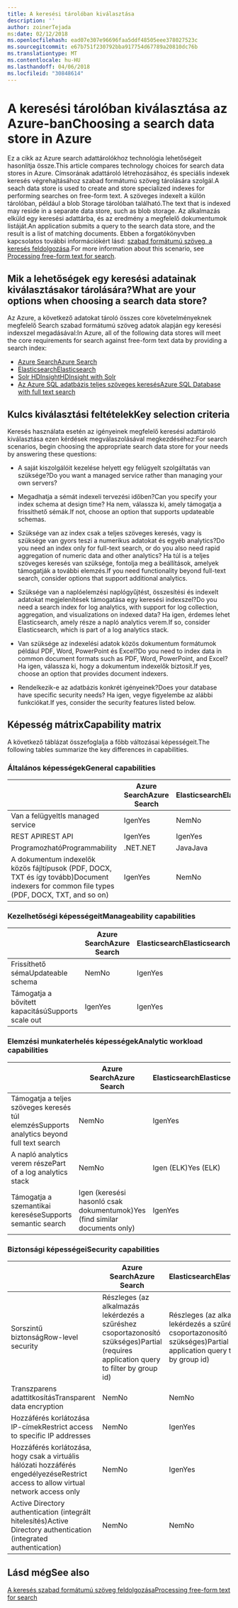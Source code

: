 ```yaml
---
title: A keresési tárolóban kiválasztása
description: ''
author: zoinerTejada
ms:date: 02/12/2018
ms.openlocfilehash: ead07e307e96696faa5ddf48505eee378027523c
ms.sourcegitcommit: e67b751f230792bba917754d67789a20810dc76b
ms.translationtype: MT
ms.contentlocale: hu-HU
ms.lasthandoff: 04/06/2018
ms.locfileid: "30848614"
---
```

# <a name="choosing-a-search-data-store-in-azure"></a><span data-ttu-id="1e9b2-102">A keresési tárolóban kiválasztása az Azure-ban</span><span class="sxs-lookup"><span data-stu-id="1e9b2-102">Choosing a search data store in Azure</span></span>

<span data-ttu-id="1e9b2-103">Ez a cikk az Azure search adattárolókhoz technológia lehetőségeit hasonlítja össze.</span><span class="sxs-lookup"><span data-stu-id="1e9b2-103">This article compares technology choices for search data stores in Azure.</span></span> <span data-ttu-id="1e9b2-104">Címsorának adattároló létrehozásához, és speciális indexek keresés végrehajtásához szabad formátumú szöveg tárolására szolgál.</span><span class="sxs-lookup"><span data-stu-id="1e9b2-104">A seach data store is used to create and store specialized indexes for performing searches on free-form text.</span></span> <span data-ttu-id="1e9b2-105">A szöveges indexelt a külön tárolóban, például a blob Storage tárolóban található.</span><span class="sxs-lookup"><span data-stu-id="1e9b2-105">The text that is indexed may reside in a separate data store, such as blob storage.</span></span> <span data-ttu-id="1e9b2-106">Az alkalmazás elküld egy keresési adattárba, és az eredmény a megfelelő dokumentumok listáját.</span><span class="sxs-lookup"><span data-stu-id="1e9b2-106">An application submits a query to the search data store, and the result is a list of matching documents.</span></span> <span data-ttu-id="1e9b2-107">Ebben a forgatókönyvben kapcsolatos további információkért lásd: [szabad formátumú szöveg, a keresés feldolgozása](../scenarios/search.md).</span><span class="sxs-lookup"><span data-stu-id="1e9b2-107">For more information about this scenario, see [Processing free-form text for search](../scenarios/search.md).</span></span> 

## <a name="what-are-your-options-when-choosing-a-search-data-store"></a><span data-ttu-id="1e9b2-108">Mik a lehetőségek egy keresési adatainak kiválasztásakor tárolására?</span><span class="sxs-lookup"><span data-stu-id="1e9b2-108">What are your options when choosing a search data store?</span></span>
<span data-ttu-id="1e9b2-109">Az Azure, a következő adatokat tároló összes core követelményeknek megfelelő Search szabad formátumú szöveg adatok alapján egy keresési indexszel megadásával:</span><span class="sxs-lookup"><span data-stu-id="1e9b2-109">In Azure, all of the following data stores will meet the core requirements for search against free-form text data by providing a search index:</span></span>
- [<span data-ttu-id="1e9b2-110">Azure Search</span><span class="sxs-lookup"><span data-stu-id="1e9b2-110">Azure Search</span></span>](/azure/search/search-what-is-azure-search)
- [<span data-ttu-id="1e9b2-111">Elasticsearch</span><span class="sxs-lookup"><span data-stu-id="1e9b2-111">Elasticsearch</span></span>](https://azuremarketplace.microsoft.com/marketplace/apps/elastic.elasticsearch?tab=Overview)
- [<span data-ttu-id="1e9b2-112">Solr HDInsight</span><span class="sxs-lookup"><span data-stu-id="1e9b2-112">HDInsight with Solr</span></span>](/azure/hdinsight/hdinsight-hadoop-solr-install-linux)
- [<span data-ttu-id="1e9b2-113">Az Azure SQL adatbázis teljes szöveges keresés</span><span class="sxs-lookup"><span data-stu-id="1e9b2-113">Azure SQL Database with full text search</span></span>](/sql/relational-databases/search/full-text-search)


## <a name="key-selection-criteria"></a><span data-ttu-id="1e9b2-114">Kulcs kiválasztási feltételek</span><span class="sxs-lookup"><span data-stu-id="1e9b2-114">Key selection criteria</span></span>

<span data-ttu-id="1e9b2-115">Keresés használata esetén az igényeinek megfelelő keresési adattároló kiválasztása ezen kérdések megválaszolásával megkezdéséhez:</span><span class="sxs-lookup"><span data-stu-id="1e9b2-115">For search scenarios, begin choosing the appropriate search data store for your needs by answering these questions:</span></span>

- <span data-ttu-id="1e9b2-116">A saját kiszolgálóit kezelése helyett egy felügyelt szolgáltatás van szüksége?</span><span class="sxs-lookup"><span data-stu-id="1e9b2-116">Do you want a managed service rather than managing your own servers?</span></span>

- <span data-ttu-id="1e9b2-117">Megadhatja a sémát indexeli tervezési időben?</span><span class="sxs-lookup"><span data-stu-id="1e9b2-117">Can you specify your index schema at design time?</span></span> <span data-ttu-id="1e9b2-118">Ha nem, válassza ki, amely támogatja a frissíthető sémák.</span><span class="sxs-lookup"><span data-stu-id="1e9b2-118">If not, choose an option that supports updateable schemas.</span></span>

- <span data-ttu-id="1e9b2-119">Szüksége van az index csak a teljes szöveges keresés, vagy is szüksége van gyors teszi a numerikus adatokat és egyéb analytics?</span><span class="sxs-lookup"><span data-stu-id="1e9b2-119">Do you need an index only for full-text search, or do you also need rapid aggregation of numeric data and other analytics?</span></span> <span data-ttu-id="1e9b2-120">Ha túl is a teljes szöveges keresés van szüksége, fontolja meg a beállítások, amelyek támogatják a további elemzés.</span><span class="sxs-lookup"><span data-stu-id="1e9b2-120">If you need functionality beyond full-text search, consider options that support additional analytics.</span></span>

- <span data-ttu-id="1e9b2-121">Szüksége van a naplóelemzési naplógyűjtést, összesítési és indexelt adatokat megjelenítések támogatása egy keresési indexszel?</span><span class="sxs-lookup"><span data-stu-id="1e9b2-121">Do you need a search index for log analytics, with support for log collection, aggregation, and visualizations on indexed data?</span></span> <span data-ttu-id="1e9b2-122">Ha igen, érdemes lehet Elasticsearch, amely része a napló analytics verem.</span><span class="sxs-lookup"><span data-stu-id="1e9b2-122">If so, consider Elasticsearch, which is part of a log analytics stack.</span></span>

- <span data-ttu-id="1e9b2-123">Van szüksége az indexelési adatok közös dokumentum formátumok például PDF, Word, PowerPoint és Excel?</span><span class="sxs-lookup"><span data-stu-id="1e9b2-123">Do you need to index data in common document formats such as PDF, Word, PowerPoint, and Excel?</span></span> <span data-ttu-id="1e9b2-124">Ha igen, válassza ki, hogy a dokumentum indexelők biztosít.</span><span class="sxs-lookup"><span data-stu-id="1e9b2-124">If yes, choose an option that provides document indexers.</span></span>

- <span data-ttu-id="1e9b2-125">Rendelkezik-e az adatbázis konkrét igényeinek?</span><span class="sxs-lookup"><span data-stu-id="1e9b2-125">Does your database have specific security needs?</span></span> <span data-ttu-id="1e9b2-126">Ha igen, vegye figyelembe az alábbi funkciókat.</span><span class="sxs-lookup"><span data-stu-id="1e9b2-126">If yes, consider the security features listed below.</span></span>

## <a name="capability-matrix"></a><span data-ttu-id="1e9b2-127">Képesség mátrix</span><span class="sxs-lookup"><span data-stu-id="1e9b2-127">Capability matrix</span></span>

<span data-ttu-id="1e9b2-128">A következő táblázat összefoglalja a főbb változásai képességeit.</span><span class="sxs-lookup"><span data-stu-id="1e9b2-128">The following tables summarize the key differences in capabilities.</span></span>

### <a name="general-capabilities"></a><span data-ttu-id="1e9b2-129">Általános képességek</span><span class="sxs-lookup"><span data-stu-id="1e9b2-129">General capabilities</span></span>

| | <span data-ttu-id="1e9b2-130">Azure Search</span><span class="sxs-lookup"><span data-stu-id="1e9b2-130">Azure Search</span></span> | <span data-ttu-id="1e9b2-131">Elasticsearch</span><span class="sxs-lookup"><span data-stu-id="1e9b2-131">Elasticsearch</span></span> | <span data-ttu-id="1e9b2-132">Solr HDInsight</span><span class="sxs-lookup"><span data-stu-id="1e9b2-132">HDInsight with Solr</span></span> | <span data-ttu-id="1e9b2-133">SQL Database</span><span class="sxs-lookup"><span data-stu-id="1e9b2-133">SQL Database</span></span> | 
| --- | --- | --- | --- | --- | 
| <span data-ttu-id="1e9b2-134">Van a felügyelt</span><span class="sxs-lookup"><span data-stu-id="1e9b2-134">Is managed service</span></span> | <span data-ttu-id="1e9b2-135">Igen</span><span class="sxs-lookup"><span data-stu-id="1e9b2-135">Yes</span></span> | <span data-ttu-id="1e9b2-136">Nem</span><span class="sxs-lookup"><span data-stu-id="1e9b2-136">No</span></span> | <span data-ttu-id="1e9b2-137">Igen</span><span class="sxs-lookup"><span data-stu-id="1e9b2-137">Yes</span></span> | <span data-ttu-id="1e9b2-138">Igen</span><span class="sxs-lookup"><span data-stu-id="1e9b2-138">Yes</span></span> |  
| <span data-ttu-id="1e9b2-139">REST API</span><span class="sxs-lookup"><span data-stu-id="1e9b2-139">REST API</span></span> | <span data-ttu-id="1e9b2-140">Igen</span><span class="sxs-lookup"><span data-stu-id="1e9b2-140">Yes</span></span> | <span data-ttu-id="1e9b2-141">Igen</span><span class="sxs-lookup"><span data-stu-id="1e9b2-141">Yes</span></span> | <span data-ttu-id="1e9b2-142">Igen</span><span class="sxs-lookup"><span data-stu-id="1e9b2-142">Yes</span></span> | <span data-ttu-id="1e9b2-143">Nem</span><span class="sxs-lookup"><span data-stu-id="1e9b2-143">No</span></span> |
| <span data-ttu-id="1e9b2-144">Programozható</span><span class="sxs-lookup"><span data-stu-id="1e9b2-144">Programmability</span></span> | <span data-ttu-id="1e9b2-145">.NET</span><span class="sxs-lookup"><span data-stu-id="1e9b2-145">.NET</span></span> | <span data-ttu-id="1e9b2-146">Java</span><span class="sxs-lookup"><span data-stu-id="1e9b2-146">Java</span></span> | <span data-ttu-id="1e9b2-147">Java</span><span class="sxs-lookup"><span data-stu-id="1e9b2-147">Java</span></span> | <span data-ttu-id="1e9b2-148">T-SQL</span><span class="sxs-lookup"><span data-stu-id="1e9b2-148">T-SQL</span></span> | 
| <span data-ttu-id="1e9b2-149">A dokumentum indexelők közös fájltípusok (PDF, DOCX, TXT és így tovább)</span><span class="sxs-lookup"><span data-stu-id="1e9b2-149">Document indexers for common file types (PDF, DOCX, TXT, and so on)</span></span> | <span data-ttu-id="1e9b2-150">Igen</span><span class="sxs-lookup"><span data-stu-id="1e9b2-150">Yes</span></span> | <span data-ttu-id="1e9b2-151">Nem</span><span class="sxs-lookup"><span data-stu-id="1e9b2-151">No</span></span> | <span data-ttu-id="1e9b2-152">Igen</span><span class="sxs-lookup"><span data-stu-id="1e9b2-152">Yes</span></span> | <span data-ttu-id="1e9b2-153">Nem</span><span class="sxs-lookup"><span data-stu-id="1e9b2-153">No</span></span> |

### <a name="manageability-capabilities"></a><span data-ttu-id="1e9b2-154">Kezelhetőségi képességeit</span><span class="sxs-lookup"><span data-stu-id="1e9b2-154">Manageability capabilities</span></span>

| | <span data-ttu-id="1e9b2-155">Azure Search</span><span class="sxs-lookup"><span data-stu-id="1e9b2-155">Azure Search</span></span> | <span data-ttu-id="1e9b2-156">Elasticsearch</span><span class="sxs-lookup"><span data-stu-id="1e9b2-156">Elasticsearch</span></span> | <span data-ttu-id="1e9b2-157">Solr HDInsight</span><span class="sxs-lookup"><span data-stu-id="1e9b2-157">HDInsight with Solr</span></span> | <span data-ttu-id="1e9b2-158">SQL Database</span><span class="sxs-lookup"><span data-stu-id="1e9b2-158">SQL Database</span></span> | 
| --- | --- | --- | --- | --- |
| <span data-ttu-id="1e9b2-159">Frissíthető séma</span><span class="sxs-lookup"><span data-stu-id="1e9b2-159">Updateable schema</span></span> | <span data-ttu-id="1e9b2-160">Nem</span><span class="sxs-lookup"><span data-stu-id="1e9b2-160">No</span></span> | <span data-ttu-id="1e9b2-161">Igen</span><span class="sxs-lookup"><span data-stu-id="1e9b2-161">Yes</span></span> | <span data-ttu-id="1e9b2-162">Igen</span><span class="sxs-lookup"><span data-stu-id="1e9b2-162">Yes</span></span> | <span data-ttu-id="1e9b2-163">Igen</span><span class="sxs-lookup"><span data-stu-id="1e9b2-163">Yes</span></span> |
| <span data-ttu-id="1e9b2-164">Támogatja a bővített kapacitású</span><span class="sxs-lookup"><span data-stu-id="1e9b2-164">Supports scale out</span></span>  | <span data-ttu-id="1e9b2-165">Igen</span><span class="sxs-lookup"><span data-stu-id="1e9b2-165">Yes</span></span> | <span data-ttu-id="1e9b2-166">Igen</span><span class="sxs-lookup"><span data-stu-id="1e9b2-166">Yes</span></span> | <span data-ttu-id="1e9b2-167">Igen</span><span class="sxs-lookup"><span data-stu-id="1e9b2-167">Yes</span></span> | <span data-ttu-id="1e9b2-168">Nem</span><span class="sxs-lookup"><span data-stu-id="1e9b2-168">No</span></span> |

### <a name="analytic-workload-capabilities"></a><span data-ttu-id="1e9b2-169">Elemzési munkaterhelés képességek</span><span class="sxs-lookup"><span data-stu-id="1e9b2-169">Analytic workload capabilities</span></span>

| | <span data-ttu-id="1e9b2-170">Azure Search</span><span class="sxs-lookup"><span data-stu-id="1e9b2-170">Azure Search</span></span> | <span data-ttu-id="1e9b2-171">Elasticsearch</span><span class="sxs-lookup"><span data-stu-id="1e9b2-171">Elasticsearch</span></span> | <span data-ttu-id="1e9b2-172">Solr HDInsight</span><span class="sxs-lookup"><span data-stu-id="1e9b2-172">HDInsight with Solr</span></span> | <span data-ttu-id="1e9b2-173">SQL Databash</span><span class="sxs-lookup"><span data-stu-id="1e9b2-173">SQL Databash</span></span> | 
| --- | --- | --- | --- | --- | 
| <span data-ttu-id="1e9b2-174">Támogatja a teljes szöveges keresés túl elemzés</span><span class="sxs-lookup"><span data-stu-id="1e9b2-174">Supports analytics beyond full text search</span></span> | <span data-ttu-id="1e9b2-175">Nem</span><span class="sxs-lookup"><span data-stu-id="1e9b2-175">No</span></span> | <span data-ttu-id="1e9b2-176">Igen</span><span class="sxs-lookup"><span data-stu-id="1e9b2-176">Yes</span></span> | <span data-ttu-id="1e9b2-177">Igen</span><span class="sxs-lookup"><span data-stu-id="1e9b2-177">Yes</span></span> | <span data-ttu-id="1e9b2-178">Igen</span><span class="sxs-lookup"><span data-stu-id="1e9b2-178">Yes</span></span> |
| <span data-ttu-id="1e9b2-179">A napló analytics verem része</span><span class="sxs-lookup"><span data-stu-id="1e9b2-179">Part of a log analytics stack</span></span> | <span data-ttu-id="1e9b2-180">Nem</span><span class="sxs-lookup"><span data-stu-id="1e9b2-180">No</span></span> | <span data-ttu-id="1e9b2-181">Igen (ELK)</span><span class="sxs-lookup"><span data-stu-id="1e9b2-181">Yes (ELK)</span></span> |  <span data-ttu-id="1e9b2-182">Nem</span><span class="sxs-lookup"><span data-stu-id="1e9b2-182">No</span></span> | <span data-ttu-id="1e9b2-183">Nem</span><span class="sxs-lookup"><span data-stu-id="1e9b2-183">No</span></span> |
| <span data-ttu-id="1e9b2-184">Támogatja a szemantikai keresése</span><span class="sxs-lookup"><span data-stu-id="1e9b2-184">Supports semantic search</span></span> | <span data-ttu-id="1e9b2-185">Igen (keresési hasonló csak dokumentumok)</span><span class="sxs-lookup"><span data-stu-id="1e9b2-185">Yes (find similar documents only)</span></span> | <span data-ttu-id="1e9b2-186">Igen</span><span class="sxs-lookup"><span data-stu-id="1e9b2-186">Yes</span></span> | <span data-ttu-id="1e9b2-187">Igen</span><span class="sxs-lookup"><span data-stu-id="1e9b2-187">Yes</span></span> | <span data-ttu-id="1e9b2-188">Igen</span><span class="sxs-lookup"><span data-stu-id="1e9b2-188">Yes</span></span> | 

### <a name="security-capabilities"></a><span data-ttu-id="1e9b2-189">Biztonsági képességei</span><span class="sxs-lookup"><span data-stu-id="1e9b2-189">Security capabilities</span></span>

| | <span data-ttu-id="1e9b2-190">Azure Search</span><span class="sxs-lookup"><span data-stu-id="1e9b2-190">Azure Search</span></span> | <span data-ttu-id="1e9b2-191">Elasticsearch</span><span class="sxs-lookup"><span data-stu-id="1e9b2-191">Elasticsearch</span></span> | <span data-ttu-id="1e9b2-192">Solr HDInsight</span><span class="sxs-lookup"><span data-stu-id="1e9b2-192">HDInsight with Solr</span></span> | <span data-ttu-id="1e9b2-193">SQL Databash</span><span class="sxs-lookup"><span data-stu-id="1e9b2-193">SQL Databash</span></span> | 
| --- | --- | --- | --- | --- | 
| <span data-ttu-id="1e9b2-194">Sorszintű biztonság</span><span class="sxs-lookup"><span data-stu-id="1e9b2-194">Row-level security</span></span> | <span data-ttu-id="1e9b2-195">Részleges (az alkalmazás lekérdezés a szűréshez csoportazonosító szükséges)</span><span class="sxs-lookup"><span data-stu-id="1e9b2-195">Partial (requires application query to filter by group id)</span></span> | <span data-ttu-id="1e9b2-196">Részleges (az alkalmazás lekérdezés a szűréshez csoportazonosító szükséges)</span><span class="sxs-lookup"><span data-stu-id="1e9b2-196">Partial (requires application query to filter by group id)</span></span> | <span data-ttu-id="1e9b2-197">Igen</span><span class="sxs-lookup"><span data-stu-id="1e9b2-197">Yes</span></span> | <span data-ttu-id="1e9b2-198">Igen</span><span class="sxs-lookup"><span data-stu-id="1e9b2-198">Yes</span></span> | 
| <span data-ttu-id="1e9b2-199">Transzparens adattitkosítás</span><span class="sxs-lookup"><span data-stu-id="1e9b2-199">Transparent data encryption</span></span> | <span data-ttu-id="1e9b2-200">Nem</span><span class="sxs-lookup"><span data-stu-id="1e9b2-200">No</span></span> | <span data-ttu-id="1e9b2-201">Nem</span><span class="sxs-lookup"><span data-stu-id="1e9b2-201">No</span></span> | <span data-ttu-id="1e9b2-202">Nem</span><span class="sxs-lookup"><span data-stu-id="1e9b2-202">No</span></span> | <span data-ttu-id="1e9b2-203">Igen</span><span class="sxs-lookup"><span data-stu-id="1e9b2-203">Yes</span></span> |  
| <span data-ttu-id="1e9b2-204">Hozzáférés korlátozása IP-címek</span><span class="sxs-lookup"><span data-stu-id="1e9b2-204">Restrict access to specific IP addresses</span></span> | <span data-ttu-id="1e9b2-205">Nem</span><span class="sxs-lookup"><span data-stu-id="1e9b2-205">No</span></span> | <span data-ttu-id="1e9b2-206">Igen</span><span class="sxs-lookup"><span data-stu-id="1e9b2-206">Yes</span></span> | <span data-ttu-id="1e9b2-207">Igen</span><span class="sxs-lookup"><span data-stu-id="1e9b2-207">Yes</span></span> | <span data-ttu-id="1e9b2-208">Igen</span><span class="sxs-lookup"><span data-stu-id="1e9b2-208">Yes</span></span> |   
| <span data-ttu-id="1e9b2-209">Hozzáférés korlátozása, hogy csak a virtuális hálózati hozzáférés engedélyezése</span><span class="sxs-lookup"><span data-stu-id="1e9b2-209">Restrict access to allow virtual network access only</span></span> | <span data-ttu-id="1e9b2-210">Nem</span><span class="sxs-lookup"><span data-stu-id="1e9b2-210">No</span></span> | <span data-ttu-id="1e9b2-211">Igen</span><span class="sxs-lookup"><span data-stu-id="1e9b2-211">Yes</span></span> | <span data-ttu-id="1e9b2-212">Igen</span><span class="sxs-lookup"><span data-stu-id="1e9b2-212">Yes</span></span> | <span data-ttu-id="1e9b2-213">Igen</span><span class="sxs-lookup"><span data-stu-id="1e9b2-213">Yes</span></span> |  
| <span data-ttu-id="1e9b2-214">Active Directory authentication (integrált hitelesítés)</span><span class="sxs-lookup"><span data-stu-id="1e9b2-214">Active Directory authentication (integrated authentication)</span></span> | <span data-ttu-id="1e9b2-215">Nem</span><span class="sxs-lookup"><span data-stu-id="1e9b2-215">No</span></span> | <span data-ttu-id="1e9b2-216">Nem</span><span class="sxs-lookup"><span data-stu-id="1e9b2-216">No</span></span> | <span data-ttu-id="1e9b2-217">Nem</span><span class="sxs-lookup"><span data-stu-id="1e9b2-217">No</span></span> | <span data-ttu-id="1e9b2-218">Igen</span><span class="sxs-lookup"><span data-stu-id="1e9b2-218">Yes</span></span> | 

## <a name="see-also"></a><span data-ttu-id="1e9b2-219">Lásd még</span><span class="sxs-lookup"><span data-stu-id="1e9b2-219">See also</span></span>

[<span data-ttu-id="1e9b2-220">A keresés szabad formátumú szöveg feldolgozása</span><span class="sxs-lookup"><span data-stu-id="1e9b2-220">Processing free-form text for search</span></span>](../scenarios/search.md)